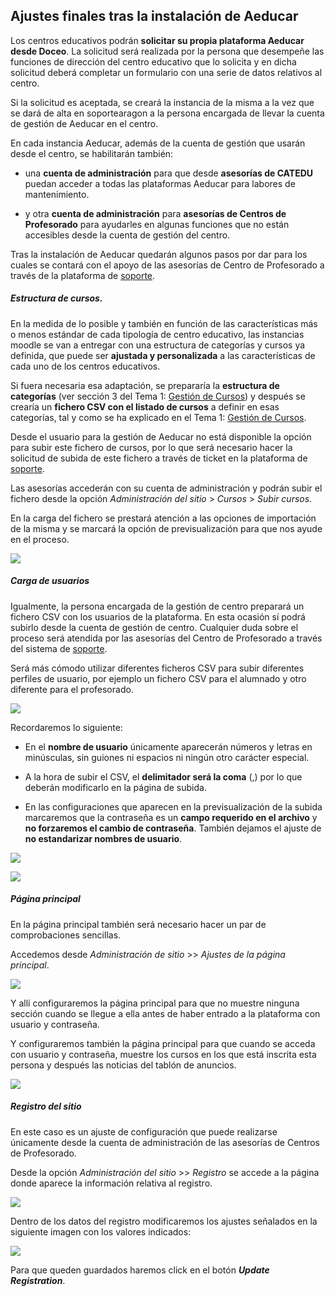 ## Ajustes finales tras la instalación de Aeducar

Los centros educativos podrán **solicitar su propia plataforma Aeducar desde Doceo**. La solicitud será realizada por la persona que desempeñe las funciones de dirección del centro educativo que lo solicita y en dicha solicitud deberá completar un formulario con una serie de datos relativos al centro. 

Si la solicitud es aceptada, se creará la instancia de la misma a la vez que se dará de alta en soportearagon a la persona encargada de llevar la cuenta de gestión de Aeducar en el centro.

En cada instancia Aeducar, además de la cuenta de gestión que usarán desde el centro, se habilitarán también:

*   una **cuenta de administración** para que desde **asesorías de CATEDU** puedan acceder a todas las plataformas Aeducar para labores de mantenimiento.
    
*   y otra **cuenta de administración** para **asesorías de Centros de Profesorado** para ayudarles en algunas funciones que no están accesibles desde la cuenta de gestión del centro.
    

Tras la instalación de Aeducar quedarán algunos pasos por dar para los cuales se contará con el apoyo de las asesorías de Centro de Profesorado a través de la plataforma de [soporte](https://moodle.catedu.es/mod/book/view.php?id=20163 "Soporte").  
  

##### Estructura de cursos.

En la medida de lo posible y también en función de las características más o menos estándar de cada tipología de centro educativo, las instancias moodle se van a entregar con una estructura de categorías y cursos ya definida, que puede ser **ajustada y personalizada** a las características de cada uno de los centros educativos.   

Si fuera necesaria esa adaptación, se prepararía la **estructura de categorías** (ver sección 3 del Tema 1: [Gestión de Cursos](https://moodle.catedu.es/mod/book/view.php?id=20161 "Gestión de Cursos")) y después se crearía un **fichero CSV con el listado de cursos** a definir en esas categorías, tal y como se ha explicado en el Tema 1: [Gestión de Cursos](https://moodle.catedu.es/mod/book/view.php?id=20161 "Gestión de Cursos").  

Desde el usuario para la gestión de Aeducar no está disponible la opción para subir este fichero de cursos, por lo que será necesario hacer la solicitud de subida de este fichero a través de ticket en la plataforma de [soporte](https://moodle.catedu.es/mod/book/view.php?id=20163 "Soporte").  

Las asesorías accederán con su cuenta de administración y podrán subir el fichero desde la opción _Administración del sitio_ \> _Cursos_ \> _Subir cursos_. 

En la carga del fichero se prestará atención a las opciones de importación de la misma y se marcará la opción de previsualización para que nos ayude en el proceso.

  

![](https://lh4.googleusercontent.com/zAvzaGyfbLeCsKs_bsej4cZumhowfgpBK6WM3AiECrlShDSVWj7o_UEhr6eOC3ynFmd1mqtNvogxW-iwb_MIJdMkKD3Th4AvdEkUrUJD84ht66M7PCzI1rol3PoCtafQlRRRgjwQ)

  

##### Carga de usuarios

Igualmente, la persona encargada de la gestión de centro preparará un fichero CSV con los usuarios de la plataforma. En esta ocasión sí podrá subirlo desde la cuenta de gestión de centro. Cualquier duda sobre el proceso será atendida por las asesorías del Centro de Profesorado a través del sistema de [soporte](https://moodle.catedu.es/mod/book/view.php?id=20163 "Soporte").   

Será más cómodo utilizar diferentes ficheros CSV para subir diferentes perfiles de usuario, por ejemplo un fichero CSV para el alumnado y otro diferente para el profesorado.

  

![](https://lh6.googleusercontent.com/Jl4mboNh_iDDvxHRwblVBgEVE_03boLw8mudoOm6ujIA2E7cSoDcstL5ibl-m_8aa7UFA2pDo0cazGLfJOBR6P2f6dy-zMRfjIwgeSDdOoAqyKkqIv4YI1OBGsejRf4pB4YDOF11)

Recordaremos lo siguiente:

*   En el **nombre de usuario** únicamente aparecerán números y letras en minúsculas, sin guiones ni espacios ni ningún otro carácter especial.
    
*   A la hora de subir el CSV, el **delimitador será la coma** (,) por lo que deberán modificarlo en la página de subida.
    
*   En las configuraciones que aparecen en la previsualización de la subida marcaremos que la contraseña es un **campo requerido en el archivo** y **no forzaremos el cambio de contraseña**. También dejamos el ajuste de **no estandarizar nombres de usuario**.
    

![](https://lh3.googleusercontent.com/G3kjBHmAzQvomfq-ig9Qo7o2b-5HELV-bLjc7wG3h4hh_pfzLzykn5mKlvybIv0-BGpz-pxGMFCpPZ0kBPgKk-cF1Ob6lq3l3ABWvzthyDfQI1IOeLWQGMKujgqnVFtzeklwsVNg)

![](https://lh3.googleusercontent.com/0Z3pyXHFU9PKckYHchb0KYKwIXVg4piNKTJkuhEGJ7cSWSZ1VumwJLFGRJTSkKLqcbKIaJiO41pcl7XpMd8MALFuNeFMXaHchAEN2122wDaa-p76C8lB9-rqECQU-8SIIdblSKD5)

  
  

##### Página principal

  

En la página principal también será necesario hacer un par de comprobaciones sencillas. 

Accedemos desde _Administración de sitio_ >\> _Ajustes de la página principal_.

  

![](https://lh3.googleusercontent.com/SPis0z3VULpZJOJHQ7y0FeAwhTFzA6xcTyrbY2vojm5uL9q5fV8-wIQLqt-o8Xkj9XikkziPVpapQc9ORvmiIxNivUTblSLLy7Sa902LoMTebp9JPrqnTTEO6oEpNlM_DTI7ka6M)

Y allí configuraremos la página principal para que no muestre ninguna sección cuando se llegue a ella antes de haber entrado a la plataforma con usuario y contraseña.

Y configuraremos también la página principal para que cuando se acceda con usuario y contraseña, muestre los cursos en los que está inscrita esta persona y después las noticias del tablón de anuncios. 

![](https://lh3.googleusercontent.com/yLtiT-bVbJkCNM3Gp5UXdxqOj68hAMPZu_1he0GX6qRroxVIh9aOtTytrtlzD4-m2kMEU31CEzoe1zHntd6ILPGKjcb2IEzl6pR_RZz43g7oCXbX3_BgIH6c0678YzaZJV3fy54N)

  

##### Registro del sitio

En este caso es un ajuste de configuración que puede realizarse únicamente desde la cuenta de administración de las asesorías de Centros de Profesorado.

Desde la opción _Administración del sitio_ >\> _Registro_ se accede a la página donde aparece la información relativa al registro.

![](https://lh6.googleusercontent.com/SZrrlNgaGapeA3azDyvGTQZ2vHGhyP2-ZoeUcxZH-EtNxQEnL5q17bJCEM3t3JPvsqpz7mEIQZlvTL7FfaXgOHALgiaX3RPCszYtm-8ej5fGe1Bjn7lY3Ilu7bEHvXYBENV79NiZ)

  

Dentro de los datos del registro modificaremos los ajustes señalados en la siguiente imagen con los valores indicados:

![](https://lh4.googleusercontent.com/k5enUOw9qy3fdgyfwOY_cAeJ8WeoPKxh-jPM1EIWVRXmsftaMSz0xmDW4ahiUbQMbSXyzrTrqvviqo45inWtV64Mn3KJ-JobR7gLVpeOfC913alP_5iGmJsFclNiDlQy6B70N3dS)

Para que queden guardados haremos click en el botón _**Update Registration**_.

  

